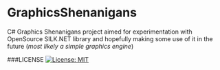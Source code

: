 # GraphicsShenanigans
C# Graphics Shenanigans project aimed for experimentation with OpenSource SILK.NET library and hopefully making some use of it in the future (*most likely a simple graphics engine*)




###LICENSE
[![License: MIT](https://img.shields.io/badge/License-MIT-yellow.svg)](https://opensource.org/licenses/MIT)
